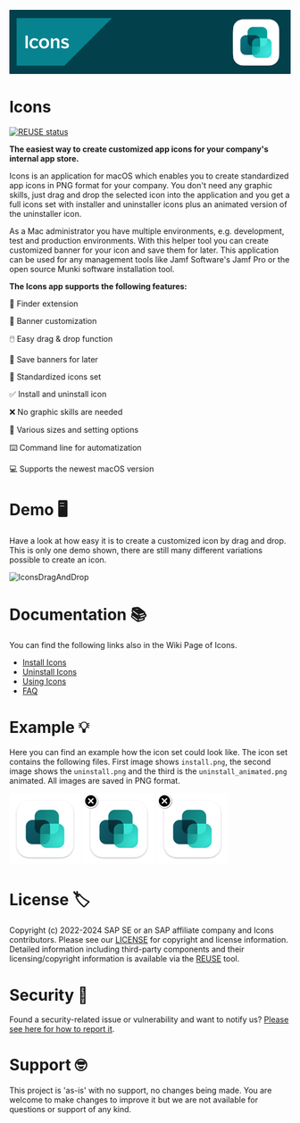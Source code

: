 ![IconsBanner](https://raw.githubusercontent.com/SAP/macOS-icon-generator/main/readme_images/icons_banner_github.png)

# Icons

[![REUSE status](https://api.reuse.software/badge/github.com/SAP/macOS-icon-generator)](https://api.reuse.software/info/github.com/SAP/macOS-icon-generator)

**The easiest way to create customized app icons for your company's internal app store.**

Icons is an application for macOS which enables you to create standardized app icons in PNG format for your company. You don't need any graphic skills, just drag and drop the selected icon into the application and you get a full icons set with installer and uninstaller icons plus an animated version of the uninstaller icon.

As a Mac administrator you have multiple environments, e.g. development, test and production environments. With this helper tool you can create customized banner for your icon and save them for later. This application can be used for any management tools like Jamf Software's Jamf Pro or the open source Munki software installation tool. 

**The Icons app supports the following features:**

🌟 Finder extension

🌈 Banner customization

🖱️ Easy drag & drop function

💾 Save banners for later 

📘 Standardized icons set

✅ Install and uninstall icon

❌ No graphic skills are needed

🚀 Various sizes and setting options

⌨️ Command line for automatization

💻 Supports the newest macOS version


# Demo 🖥️

Have a look at how easy it is to create a customized icon by drag and drop. This is only one demo shown, there are still many different variations possible to create an icon.

![IconsDragAndDrop](https://raw.githubusercontent.com/SAP/macOS-icon-generator/main/readme_images/Drag_and_Drop_Support_Install.gif)



# Documentation 📚

You can find the following links also in the Wiki Page of Icons.

* [Install Icons](https://github.com/SAP/macOS-icon-generator/wiki/Installation)
* [Uninstall Icons](https://github.com/SAP/macOS-icon-generator/wiki/Uninstallation)
* [Using Icons](https://github.com/SAP/macOS-icon-generator/wiki/Using-Icons)
* [FAQ](https://github.com/SAP/macOS-icon-generator/wiki/Frequently-Asked-Questions)

# Example 💡

Here you can find an example how the icon set could look like. The icon set contains the following files. First image shows `install.png`, the second image shows the `uninstall.png` and the third is the `uninstall_animated.png` animated. All images are saved in PNG format.

![IconsInstall](https://raw.githubusercontent.com/SAP/macOS-icon-generator/main/readme_images/install.png) 
![IconsUninstall](https://raw.githubusercontent.com/SAP/macOS-icon-generator/main/readme_images/uninstall.png)
![IconsUninstallAnimated](https://raw.githubusercontent.com/SAP/macOS-icon-generator/main/readme_images/uninstall_animated.png) 

# License 🏷️

Copyright (c) 2022-2024 SAP SE or an SAP affiliate company and Icons contributors. Please see our [LICENSE](https://github.com/SAP/macOS-icon-generator/blob/main/LICENSE) for copyright and license information. Detailed information including third-party components and their licensing/copyright information is available via the [REUSE](https://api.reuse.software/info/github.com/SAP/macOS-icon-generator) tool.


# Security 👮
Found a security-related issue or vulnerability and want to notify us? [Please see here for how to report it](https://github.com/SAP/macOS-icon-generator/security/policy).

# Support 🤓

This project is 'as-is' with no support, no changes being made. You are welcome to make changes to improve it but we are not available for questions or support of any kind.

